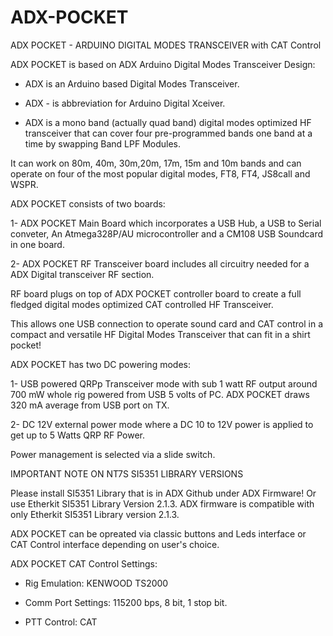 # ADX-POCKET
ADX POCKET - ARDUINO DIGITAL MODES TRANSCEIVER with CAT Control

ADX POCKET is based on ADX Arduino Digital Modes Transceiver Design:

- ADX is an Arduino based Digital Modes Transceiver.

- ADX - is abbreviation for Arduino Digital Xceiver.

- ADX is a mono band (actually quad band) digital modes optimized HF transceiver that can cover four pre-programmed bands one band at a time by swapping Band LPF Modules. 

It can work on 80m, 40m, 30m,20m, 17m, 15m and 10m bands and can operate on four of the most popular digital modes, FT8, FT4, JS8call and WSPR.

ADX POCKET consists of two boards:

1- ADX POCKET Main Board which incorporates a USB Hub, a USB to Serial conveter, An Atmega328P/AU microcontroller and a CM108 USB Soundcard in one board.

2- ADX POCKET RF Transceiver board includes all circuitry needed for a ADX Digital transceiver RF section.

RF board plugs on top of ADX POCKET controller board to create a full fledged digital modes optimized CAT controlled HF Transceiver.

This allows one USB connection to operate sound card and CAT control in a compact and versatile HF Digital Modes Transceiver that can fit in a shirt pocket!

ADX POCKET has two DC powering modes:

1- USB powered QRPp Transceiver mode with sub 1 watt RF output around 700 mW whole rig powered from USB 5 volts of PC. ADX POCKET draws 320 mA average from USB port on TX.

2- DC 12V external power mode where a DC 10 to 12V power is applied to get up to 5 Watts QRP RF Power.

Power management is selected via a slide switch.

IMPORTANT NOTE ON NT7S SI5351 LIBRARY VERSIONS   

Please install SI5351 Library that is in ADX Github under ADX Firmware! 
Or use Etherkit SI5351 Library Version 2.1.3. 
ADX firmware is compatible with only Etherkit SI5351 Library version 2.1.3.

ADX POCKET can be opreated via classic buttons and Leds interface or CAT Control interface depending on user's choice.

ADX POCKET CAT Control Settings:
- Rig Emulation: KENWOOD TS2000

- Comm Port Settings: 115200 bps, 8 bit, 1 stop bit.

- PTT Control: CAT
